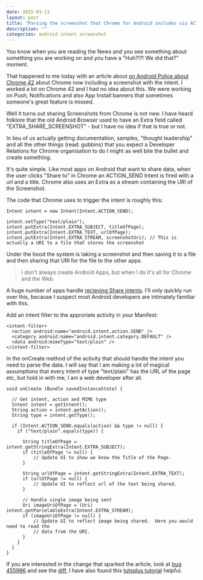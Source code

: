 ```yaml
--- 
date: 2015-03-13
layout: post
title: "Parsing the screenshot that Chrome for Android includes via ACTION_SEND intent"
description: ""
categories: android intent screenshot
---
```


You know when you are reading the News and you see something about something you are working on and you have a "Huh?!?! We did that?" moment.

That happened to me today with an article about [on Android Police about Chrome 42](http://www.androidpolice.com/2015/03/13/chrome-v42-automatically-includes-a-screenshot-when-you-share-a-webpage/) about Chrome now including a screenshot with the intent.  I worked a lot on Chrome 42 and I had no idea about this.  We were working on Push, Notifications and also App Install banners that sometimes someone's great feature is missed.

Well it turns out sharing Screenshots from Chrome is not new.  I have heard folklore that the old Android Browser used to have an Extra field called "EXTRA_SHARE_SCREENSHOT" - but I have no idea if that is true or not.

In lieu of us actually getting documentation, samples, "thought leadership" and all the other things (read: gubbins) that you expect a Developer Relations for Chrome organisation to do I might as well bite the bullet and create something.

It's quite simple. Like most apps on Android that want to share data, when the user clicks "Share to" in Chrome an ACTION_SEND Intent is fired with a url and a title. Chrome also uses an Extra as a stream containing the URI of the Screenshot.

The code that Chrome uses to trigger the intent is roughly this:

    Intent intent = new Intent(Intent.ACTION_SEND);
    
    intent.setType("text/plain");
    intent.putExtra(Intent.EXTRA_SUBJECT, titleOfPage);
    intent.putExtra(Intent.EXTRA_TEXT, urlOfPage);
    intent.putExtra(Intent.EXTRA_STREAM, screenshotUri); // This is actually a URI to a file that stores the screenshot

Under the hood the system is taking a screenshot and then saving it to a file and then sharing that URI for the file to the other apps.

>  I don't always create Android Apps, but when I do it's all for Chrome and the Web.

A huge number of apps handle [recieving Share intents](http://developer.android.com/training/sharing/receive.html).  I'll only quickly run over this, because I suspect most Android developers are intimately familiar with this.

Add an intent filter to the approriate activity in your Manifest:

    <intent-filter>
      <action android:name="android.intent.action.SEND" />
      <category android:name="android.intent.category.DEFAULT" />
      <data android:mimeType="text/plain" />
    </intent-filter>

In the onCreate method of the activity that should handle the intent you need to parse the data.  I will say that I am making a lot of magical assumptions that every intent of type "text/plain" has the URL of the page etc, but hold in with me, I am a web developer after all.

    void onCreate (Bundle savedInstanceState) {
      
      // Get intent, action and MIME type
      Intent intent = getIntent();
      String action = intent.getAction();
      String type = intent.getType();

      if (Intent.ACTION_SEND.equals(action) && type != null) {
        if ("text/plain".equals(type)) {

          String titleOfPage = intent.getStringExtra(Intent.EXTRA_SUBJECT);
          if (titleOfPage != null) {
              // Update UI to show we know the Title of the Page.
          }

          String urlOfPage = intent.getStringExtra(Intent.EXTRA_TEXT);
          if (urlOfPage != null) {
              // Update UI to reflect url of the text being shared.
          }
        
          // Handle single image being sent
          Uri imageUriOfPage = (Uri) intent.getParcelableExtra(Intent.EXTRA_STREAM);
          if (imageUriOfPage != null) {
              // Update UI to reflect image being shared.  Here you would need to read the
              // data from the URI.
          }
        }
      }
    }

If you are interested in the change that sparked the article, look at [bug 455996](https://code.google.com/p/chromium/issues/detail?id=455996) and see the [diff](https://codereview.chromium.org/972293003/diff/40001/chrome/android/java/src/org/chromium/chrome/browser/share/ShareHelper.java), I have also found this [tutsplus tutorial](http://code.tutsplus.com/tutorials/android-sdk-receiving-data-from-the-send-intent--mobile-14878) helpful.